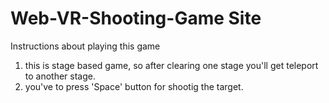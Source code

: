 # Web-VR-Shooting-Game Site


Instructions about playing this game

1. this is stage based game, so after clearing one stage you'll get teleport to another stage.
2. you've to press 'Space' button for shootig the target.
